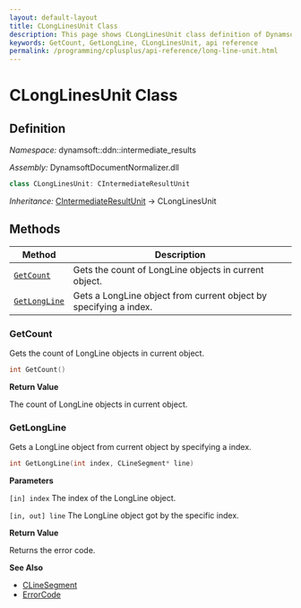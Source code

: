 ```yaml
---
layout: default-layout
title: CLongLinesUnit Class
description: This page shows CLongLinesUnit class definition of Dynamsoft Document Normalizer SDK C++ Edition.
keywords: GetCount, GetLongLine, CLongLinesUnit, api reference
permalink: /programming/cplusplus/api-reference/long-line-unit.html
---
```


# CLongLinesUnit Class

## Definition

*Namespace:* dynamsoft::ddn::intermediate_results

*Assembly:* DynamsoftDocumentNormalizer.dll

```cpp
class CLongLinesUnit: CIntermediateResultUnit
```

*Inheritance:* [CIntermediateResultUnit]() -> CLongLinesUnit

## Methods

| Method | Description |
|--------|-------------|
| [`GetCount`](#getcount) | Gets the count of LongLine objects in current object.|
| [`GetLongLine`](#getlongline) | Gets a LongLine object from current object by specifying a index. |

### GetCount

Gets the count of LongLine objects in current object.

```cpp
int GetCount() 
```

**Return Value**

The count of LongLine objects in current object.

### GetLongLine

Gets a LongLine object from current object by specifying a index.

```cpp
int GetLongLine(int index, CLineSegment* line)
```

**Parameters**

`[in] index` The index of the LongLine object.

`[in, out] line` The LongLine object got by the specific index.

**Return Value**

Returns the error code.

**See Also**

* [CLineSegment]()
* [ErrorCode]()
